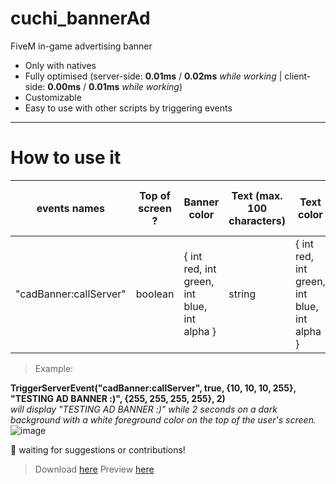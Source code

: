 # cuchi_bannerAd
FiveM in-game advertising banner

+ Only with natives
+ Fully optimised (server-side: **0.01ms** / **0.02ms** *while working* | client-side: **0.00ms** / **0.01ms** *while working*)
+ Customizable
+ Easy to use with other scripts by triggering events

---
# How to use it
| events names           | Top of screen ? | Banner color                                | Text (max. 100 characters) | Text color                                  | Display duration (in seconds) |
|------------------------|-----------------|---------------------------------------------|----------------------------|---------------------------------------------|-------------------------------|
| "cadBanner:callServer" | boolean         | { int red, int green, int blue, int alpha } | string                     | { int red, int green, int blue, int alpha } | integer                       |
> Example:</br>

**TriggerServerEvent("cadBanner:callServer", true, {10, 10, 10, 255}, "TESTING AD BANNER :)", {255, 255, 255, 255}, 2)**</br>
*will display "TESTING AD BANNER :)" while 2 seconds on a dark background with a white foreground color on the top of the user's screen.*
![image](https://user-images.githubusercontent.com/42467470/133144593-78b4188f-10c7-467b-8eb1-92e4b3cc93bc.png)


🎉 waiting for suggestions or contributions!
> Download [here](https://github.com/Cu-chi/cuchi_adBanner/releases/download/1.1.0/cuchi_bannerAd.zip)
> Preview [here](https://youtu.be/0QV2Mq8FBYM)
